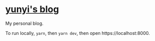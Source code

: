 # [yunyi's blog](https://huangbowen.cn/blog)

My personal blog. 

To run locally, `yarn`, then `yarn dev`, then open https://localhost:8000.
